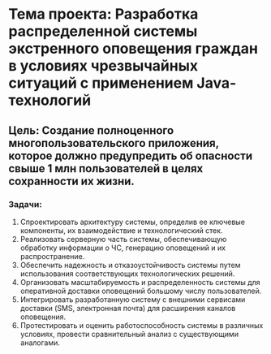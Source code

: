 # Тема проекта: Разработка распределенной системы экстренного оповещения граждан в условиях чрезвычайных ситуаций с применением Java-технологий

## Цель: Создание полноценного многопользовательского приложения, которое должно предупредить об опасности свыше 1 млн пользователей в целях сохранности их жизни.

### Задачи:

1. Спроектировать архитектуру системы, определив ее ключевые компоненты, их взаимодействие и технологический стек.
2. Реализовать серверную часть системы, обеспечивающую обработку информации о ЧС, генерацию оповещений и их распространение.
3. Обеспечить надежность и отказоустойчивость системы путем использования соответствующих технологических решений.
4. Организовать масштабируемость и распределенность системы для оперативной доставки оповещений большому числу пользователей.
5. Интегрировать разработанную систему с внешними сервисами доставки (SMS, электронная почта) для расширения каналов оповещения.
6. Протестировать и оценить работоспособность системы в различных условиях, провести сравнительный анализ с существующими аналогами.


